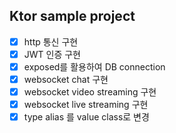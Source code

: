 ## Ktor sample project
- [x] http 통신 구현
- [x] JWT 인증 구현
- [x] exposed를 활용하여 DB connection
- [x] websocket chat 구현
- [x] websocket video streaming 구현
- [x] websocket live streaming 구현
- [x] type alias 를 value class로 변경